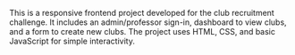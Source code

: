 This is a responsive frontend project developed for the club recruitment challenge.
It includes an admin/professor sign-in, dashboard to view clubs, and a form to create new clubs.
The project uses HTML, CSS, and basic JavaScript for simple interactivity.
